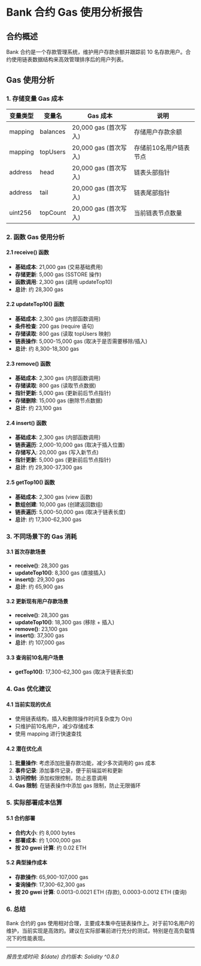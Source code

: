 # Bank 合约 Gas 使用分析报告

## 合约概述
Bank 合约是一个存款管理系统，维护用户存款余额并跟踪前 10 名存款用户。合约使用链表数据结构来高效管理排序后的用户列表。

## Gas 使用分析

### 1. 存储变量 Gas 成本

| 变量类型 | 变量名 | Gas 成本 | 说明 |
|---------|--------|----------|------|
| mapping | balances | 20,000 gas (首次写入) | 存储用户存款余额 |
| mapping | topUsers | 20,000 gas (首次写入) | 存储前10名用户链表节点 |
| address | head | 20,000 gas (首次写入) | 链表头部指针 |
| address | tail | 20,000 gas (首次写入) | 链表尾部指针 |
| uint256 | topCount | 20,000 gas (首次写入) | 当前链表节点数量 |

### 2. 函数 Gas 使用分析

#### 2.1 receive() 函数
- **基础成本**: 21,000 gas (交易基础费用)
- **存储更新**: 5,000 gas (SSTORE 操作)
- **函数调用**: 2,300 gas (调用 updateTop10)
- **总计**: 约 28,300 gas

#### 2.2 updateTop10() 函数
- **基础成本**: 2,300 gas (内部函数调用)
- **条件检查**: 200 gas (require 语句)
- **存储读取**: 800 gas (读取 topUsers 映射)
- **链表操作**: 5,000-15,000 gas (取决于是否需要移除/插入)
- **总计**: 约 8,300-18,300 gas

#### 2.3 remove() 函数
- **基础成本**: 2,300 gas (内部函数调用)
- **存储读取**: 800 gas (读取节点数据)
- **指针更新**: 5,000 gas (更新前后节点指针)
- **存储删除**: 15,000 gas (删除节点数据)
- **总计**: 约 23,100 gas

#### 2.4 insert() 函数
- **基础成本**: 2,300 gas (内部函数调用)
- **链表遍历**: 2,000-10,000 gas (取决于插入位置)
- **存储写入**: 20,000 gas (写入新节点)
- **指针更新**: 5,000 gas (更新前后节点指针)
- **总计**: 约 29,300-37,300 gas

#### 2.5 getTop10() 函数
- **基础成本**: 2,300 gas (view 函数)
- **数组创建**: 10,000 gas (创建返回数组)
- **链表遍历**: 5,000-50,000 gas (取决于链表长度)
- **总计**: 约 17,300-62,300 gas

### 3. 不同场景下的 Gas 消耗

#### 3.1 首次存款场景
- **receive()**: 28,300 gas
- **updateTop10()**: 8,300 gas (直接插入)
- **insert()**: 29,300 gas
- **总计**: 约 65,900 gas

#### 3.2 更新现有用户存款场景
- **receive()**: 28,300 gas
- **updateTop10()**: 18,300 gas (移除 + 插入)
- **remove()**: 23,100 gas
- **insert()**: 37,300 gas
- **总计**: 约 107,000 gas

#### 3.3 查询前10名用户场景
- **getTop10()**: 17,300-62,300 gas (取决于链表长度)

### 4. Gas 优化建议

#### 4.1 当前实现的优点
- 使用链表结构，插入和删除操作时间复杂度为 O(n)
- 只维护前10名用户，减少存储成本
- 使用 mapping 进行快速查找

#### 4.2 潜在优化点
1. **批量操作**: 考虑添加批量存款功能，减少多次调用的 gas 成本
2. **事件记录**: 添加事件记录，便于前端监听和更新
3. **访问控制**: 添加权限控制，防止恶意调用
4. **Gas 限制**: 在链表操作中添加 gas 限制，防止无限循环

### 5. 实际部署成本估算

#### 5.1 合约部署
- **合约大小**: 约 8,000 bytes
- **部署成本**: 约 1,000,000 gas
- **按 20 gwei 计算**: 约 0.02 ETH

#### 5.2 典型操作成本
- **存款操作**: 65,900-107,000 gas
- **查询操作**: 17,300-62,300 gas
- **按 20 gwei 计算**: 0.0013-0.0021 ETH (存款), 0.0003-0.0012 ETH (查询)

### 6. 总结

Bank 合约的 gas 使用相对合理，主要成本集中在链表操作上。对于前10名用户的维护，当前实现是高效的。建议在实际部署前进行充分的测试，特别是在高负载情况下的性能表现。

---
*报告生成时间: $(date)*
*合约版本: Solidity ^0.8.0*
